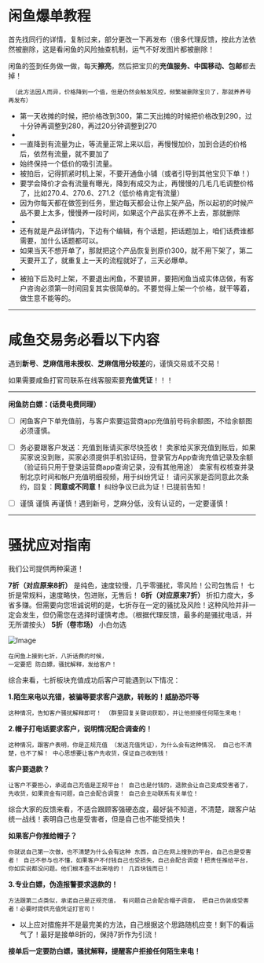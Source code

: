# 闲鱼爆单教程

首先找同行的详情，复制过来，部分更改一下再发布（很多代理反馈，按此方法依然被删除，这是看闲鱼的风险抽查机制，运气不好发图片都被删除！

闲鱼的签到任务做一做，每天**擦亮**，然后把宝贝的**充值服务、中国移动、包邮**都去掉！

  ` （此方法因人而异，价格降到一个值，但是仍然会触发风控，频繁被删除宝贝了，那就养养号再发布）`
    
    
* 第一天收摊的时候，把价格改到300，第二天出摊的时候把价格改到290，过十分钟再调整到280，再过20分钟调整到270
* 
*    一直降到有流量为止，等流量正常上来以后，再慢慢加价，加到合适的价格后，依然有流量，就不要加了
* 始终保持一个低价的吸引流量。
*   被拍后，记得抓紧时机上架，不要开通鱼小铺（或者引导到其他宝贝下单！）
*   要学会降价才会有流量有曝光，降到有成交为止，再慢慢的几毛几毛调整价格了，比如270.4、270.6、271.2（低价格肯定有流量）
*   因为你每天都在做签到任务，里边每天都会让你上架产品，所以起初的时候产品不要上太多，慢慢养一段时间，如果这个产品实在养不上去，那就删除
* 
*    还有就是产品详情内，下边有个编辑，有个话题，把话题加上，咱们话费谁都需要，加什么话题都可以。
*   如果当天不想开单了，那就把这个产品恢复到原价300，就不用下架了，第二天要开工了，就重复上一天的流程就好了，三天必爆单。
* 
*    被拍下后及时上架，不要退出闲鱼，不要锁屏，要把闲鱼当成实体店做，有客户咨询必须第一时间回复其实很简单的。不要觉得上架一个价格，就干等着，做生意不能等的。
   
-------

# **咸鱼交易务必看以下内容**

   遇到**新号**、**芝麻信用未授权**、**芝麻信用分较差**的，谨慎交易或不交易！

如果需要咸鱼打官司联系在线客服索要**充值凭证**！！！

-------
**闲鱼防白嫖：(话费电费同理）**

- [ ]    闲鱼客户下单充值前，与客户索要运营商app充值前号码余额图，不给余额图必须谨慎。

- [ ]    务必要跟客户发送：充值到账请买家尽快签收！
    卖家给买家充值到账后，如果买家说没到账，买家必须提供手机验证码，登录官方App查询充值记录及余额（验证码只用于登录运营商app查询记录，没有其他用途）
    卖家有权核查并录制北京时间和帐户充值明细视频，用于纠纷凭证！
    请问买家是否同意此次条约，回复：**同意或不同意！**
       纠纷争议已此为证！已提前告知！




- [ ] 谨慎 谨慎 再谨慎！遇到新号，芝麻分低，没有认证的，一定要谨慎！




-------


# 骚扰应对指南

我们公司提供两种渠道！
         
**7折（对应原来8折）**
是纯色，速度较慢，几乎零骚扰，零风险！公司包售后！
七折是常规料，速度略快，包进账，无售后！
**6折（对应原来7折）**
          折扣力度大，多省多赚。但需要向您坦诚说明的是，七折存在一定的骚扰及风险！这种风险并非一定会发生，但仍需您在选择时谨慎考虑。（根据代理反馈，最多的是骚扰电话，并无所谓按头）
**5折（卷市场）**
      小白勿选

![Image](https://github.com/user-attachments/assets/2644bc7e-196a-415a-8a32-6f002a3966c0)


    在闲鱼上接到七折，八折话费的时候，
    一定要把 防白嫖，骚扰解释，发给客户！

综合来看，七折板块充值成功后客户可能遇到以下情况：

  **1.陌生来电以充错，被骗等要求客户退款，转账的！威胁恐吓等**
  
   `这种情况，告知客户骚扰解释即可！
   （群里回复关键词获取），并让他拒接任何陌生来电！`

**2.帽子打电话要求客户，说明情况配合调查的！**
        
  `这种情况，跟客户表明，你是正规充值
（发送充值凭证），为什么会有这种情况，
自己也不清楚，也不了解！
中心思想要让客户先收货，保证自己收到钱！`

**客户要退款？**

`让客户不要担心，承诺自己充值是正规平台！
自己也是付钱的，退款会让自己变成受害者了，
先收货，如果资金有问题，自己会配合调查！
自己会主动联系有关单位！`


综合大家的反馈来看，不适合跟顾客强硬态度，最好装不知道，不清楚，跟客户站统一战线！表明自己也是受害者，但是自己也不能受损失！

**如果客户你推给帽子？**

`你就说自己第一次做，也不清楚为什么会有这种
东西，自己在网上搜到的平台，自己也是受害者！
自己不参与也不懂，如果客户不付钱自己也受损失，自己会配合调查！把责任推给平台，
你如实说都没问题。他们根本查不出来啥的！
几百块钱而已！`


**3.专业白嫖，伪造报警要求退款的！**

`方法跟第二点类似，承诺自己是正规充值，
有问题自己会配合帽子调查，
把自己伪装成受害者！必要时提供充值凭证打官司！`

* 以上应对措施并不是最完美的方法，自己根据这个思路随机应变！剩下的看运气了！最好是接单8折的，保持7折作为引流！

**接单后一定要防白嫖，骚扰解释，提醒客户拒接任何陌生来电！**
<!-- ##{"script":"<script src='https://blog.meekdai.com/Gmeek/plugins/GmeekBSZ.js'></script>"}## -->
